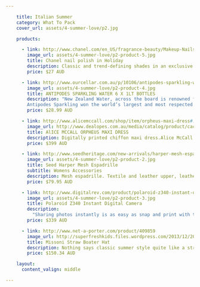 ```yaml
---

    title: Italian Summer
    category: What To Pack
    cover_url: assets/4-summer-love/p2.jpg

    products:

      - link: http://www.chanel.com/en_US/fragrance-beauty/Makeup-Nails-LE-VERNIS-89314
        image_url: assets/4-summer-love/p2-product-5.jpg
        title: Chanel nail polish in Holiday
        description: Classic and trend-defining shades in an exclusive formula that strengthens and moisturizes nails as it delivers high-shine colour. Applies evenly without streaking.
        price: $27 AUD

      - link: http://www.ourcellar.com.au/p/10106/antipodes-sparkling-water-6-x-1lt-bottles?utm_source=myshopping&utm_medium=cpc&utm_campaign=Groceries&utm_term=Antipodes+Sparkling+Water+6+x+1lt+Bottles
        image_url: assets/4-summer-love/p2-product-4.jpg
        title: ANTIPODES SPARKLING WATER 6 X 1LT BOTTLES
        description: "New Zealand Water, across the board is renowned for its purity and Antipodes is amongst the most pure. Antipodes comes to the surface from a deep aquifer and is bottled at source in Whakatane, Bay of Plenty, New Zealand.</p>
        Antipodes Sparkling won the world’s largest and most respected International Water tasting awards being announced as the world’s best Sparkling water. Known as the ‘Olympics of Water’  The Berkeley Springs Winter Festival of Waters was held over four days in West Virginia USA  where seventy waters from 12 countries and 22 States competed for medals. The prestigious Gold medal for Sparkling bottled water went to Antipodes Water, New Zealand . The waters are judged for overall quality including appearance, aroma, taste, mouth feel and aftertaste."
        price: $28.99 AUD

      - link: http://www.alicemccall.com/shop/item/orpheus-maxi-dress#.Ustfz2QW2TZ
        image_url: http://www.dealopes.com.au/media/catalog/product/cache/1/image/9df78eab33525d08d6e5fb8d27136e95/a/l/alice-mccall-orpheus-maxi-dress-b.jpg
        title: AlICE MCCALL ORPHEUS MAXI DRESS
        description: Digitally printed chiffon maxi dress.Alice McCall comes to us from London, bringing her intricate cut out dresses and girlish bohemian style. Simple and charming, a memorable keepsake for any wardrobe. As seen on Garypeppergirl Vintage.
        price: $399 AUD

      - link: http://www.seedheritage.com/new-arrivals/harper-mesh-espadrille/w1/i9675888_1001342/
        image_url: assets/4-summer-love/p2-product-2.jpg
        title: Seed Harper Mesh Espadrille
        subtitle: Womens Accessories
        description: Mesh espadrille. Textile and leather upper, leather lining with jute rubber sole.
        price: $79.95 AUD

      - link: http://www.digitalrev.com/product/polaroid-z340-instant-digital-camera/MTAwMDAyMA_A_A
        image_url: assets/4-summer-love/p2-product-3.jpg
        title: Polaroid Z340 Instant Digital Camera
        description:
          "Sharing photos instantly is as easy as snap and print with the Polaroid Z340 Instant Digital Camera. Using the full-function digital camera and integrated printer, photo printing becomes as mobile as photo taking, recapturing the magic of instant photography. Using ZINK® Zero Ink® Printing Technology from ZINK Imaging, instantly transform digital pictures into fun and useful, 3x4” photos that can be shared and enjoyed spontaneously and on the go. Mobile and easy-to-use, the Polaroid Z340 Instant Digital Camera provides a new, innovative way to print and share photos instantly. The Polaroid Way. Capture, view and instantly share your photos."
        price: $339 AUD

      - link: http://www.net-a-porter.com/product/409859
        image_url: http://superfreshkids.files.wordpress.com/2013/12/20131227-093828.jpg%3Fw%3D920
        title: Missoni Straw Boater Hat
        description: Nothing says classic summer style quite like a straw boater. Crafted in Italy, Missoni's version features a striped band in the brand's signature crochet-knit. Slip it on with jeans and a tee or a printed maxi dress.
        price: $150.34 AUD

    layout:
      content_valign: middle

---
```

